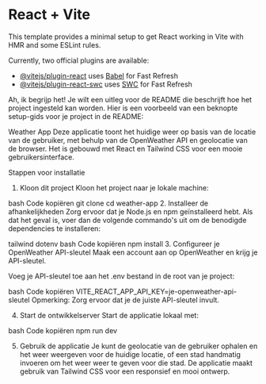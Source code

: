 # React + Vite

This template provides a minimal setup to get React working in Vite with HMR and some ESLint rules.

Currently, two official plugins are available:

- [@vitejs/plugin-react](https://github.com/vitejs/vite-plugin-react/blob/main/packages/plugin-react/README.md) uses [Babel](https://babeljs.io/) for Fast Refresh
- [@vitejs/plugin-react-swc](https://github.com/vitejs/vite-plugin-react-swc) uses [SWC](https://swc.rs/) for Fast Refresh


Ah, ik begrijp het! Je wilt een uitleg voor de README die beschrijft hoe het project ingesteld kan worden. Hier is een voorbeeld van een beknopte setup-gids voor je project in de README:

Weather App
Deze applicatie toont het huidige weer op basis van de locatie van de gebruiker, met behulp van de OpenWeather API en geolocatie van de browser. Het is gebouwd met React en Tailwind CSS voor een mooie gebruikersinterface.

Stappen voor installatie
1. Kloon dit project
Kloon het project naar je lokale machine:

bash
Code kopiëren
git clone
cd weather-app
2. Installeer de afhankelijkheden
Zorg ervoor dat je Node.js en npm geïnstalleerd hebt. Als dat het geval is, voer dan de volgende commando's uit om de benodigde dependencies te installeren:

tailwind
dotenv
bash
Code kopiëren
npm install
3. Configureer je OpenWeather API-sleutel
Maak een account aan op OpenWeather en krijg je API-sleutel.

Voeg je API-sleutel toe aan het .env bestand in de root van je project:

bash
Code kopiëren
VITE_REACT_APP_API_KEY=je-openweather-api-sleutel
Opmerking: Zorg ervoor dat je de juiste API-sleutel invult.

4. Start de ontwikkelserver
Start de applicatie lokaal met:

bash
Code kopiëren
npm run dev

5. Gebruik de applicatie
Je kunt de geolocatie van de gebruiker ophalen en het weer weergeven voor de huidige locatie, of een stad handmatig invoeren om het weer weer te geven voor die stad.
De applicatie maakt gebruik van Tailwind CSS voor een responsief en mooi ontwerp.